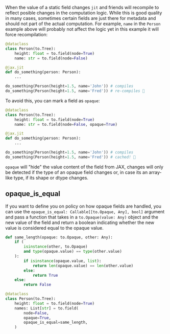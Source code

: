
<!-- ### Opaque static fields -->
When the value of a static field changes `jit` and friends will recompile to reflect posible changes in the computation logic. While this is good quality in many cases, sometimes certain fields are just there for metadata and should not part of the actual computation. For example, `name` in the `Person` example above will probably not affect the logic yet in this example it will force recompilation:


```python
@dataclass
class Person(to.Tree):
    height: float = to.field(node=True)
    name: str = to.field(node=False)

@jax.jit
def do_something(person: Person):
    ...

do_something(Person(height=1.5, name='John')) # compiles
do_something(Person(height=1.5, name='Fred')) # re-compiles 🙁
```
To avoid this, you can mark a field as `opaque`:
```python hl_lines="4"
@dataclass
class Person(to.Tree):
    height: float = to.field(node=True)
    name: str = to.field(node=False, opaque=True)

@jax.jit
def do_something(person: Person):
    ...

do_something(Person(height=1.5, name='John')) # compiles
do_something(Person(height=1.5, name='Fred')) # cached! 🤩
```
`opaque` will "hide" the value content of the field from JAX, changes will only be detected if the type of an opaque field changes or, in case its an array-like type, if its shape or dtype changes.

## opaque_is_equal
If you want to define you on policy on how opaque fields are handled, you can use the `opaque_is_equal: Callable[[to.Opaque, Any], bool]` argument and pass a function that takes in a `to.Opaque(value: Any)` object and the new value of the field and return a boolean indicating whether the new value is considered equal to the opaque value.

```python hl_lines="19"
def same_length(opaque: to.Opaque, other: Any):
    if (
        isinstance(other, to.Opaque) 
        and type(opaque.value) == type(other.value)
    ):
        if isinstance(opaque.value, list):
            return len(opaque.value) == len(other.value)
        else:
            return True
    else:
        return False

@dataclass
class Person(to.Tree):
    height: float = to.field(node=True)
    names: List[str] = to.field(
        node=False, 
        opaque=True, 
        opaque_is_equal=same_length,
    )
```